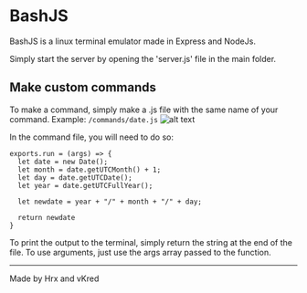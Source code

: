 BashJS
=================

BashJS is a linux terminal emulator made in Express and NodeJs.

Simply start the server by opening the 'server.js' file in the main folder.


Make custom commands
------------

To make a command, simply make a .js file with the same name of your command. Example:
`/commands/date.js`
![alt text](https://cdn.glitch.com/cf0b5004-4472-447f-9db3-ef900cb08ff5%2FCapture.PNG?1546556875000)

In the command file, you will need to do so:

```
exports.run = (args) => {
  let date = new Date();
  let month = date.getUTCMonth() + 1;
  let day = date.getUTCDate();
  let year = date.getUTCFullYear();

  let newdate = year + "/" + month + "/" + day;
  
  return newdate
}
```

To print the output to the terminal, simply return the string at the end of the file. To use arguments, just use the args array passed to the function.

---------------------
Made by Hrx and vKred

